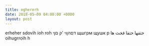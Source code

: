 ```yaml
---
title: eghererh
date: 2018-05-09 04:00:00 +0000
layout: post
---
```

erheher sdovih ioh roh דםהןוי 'ק םןי  щшгрм щушк р  خثقها خثقا قخث ها  oihugrroih h 